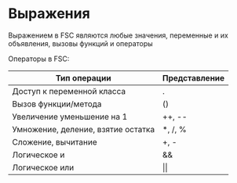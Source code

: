 # Выражения

Выражением в FSC являются любые значения, переменные и их объявления, вызовы функций и операторы

Операторы в FSC:

| Тип операции| Представление |
|--|---------------|
| Доступ к переменной класса | .|
| Вызов функции/метода | ()|
| Увеличение уменьшение на 1 | ++, --|
| Умножение, деление, взятие остатка| *, /, %|
| Сложение, вычитание | +, - |
| Логическое и | && |
| Логическое или | \|\| |
